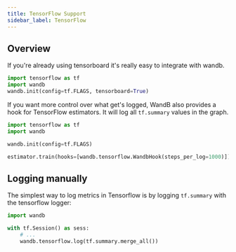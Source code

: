 ```yaml
---
title: TensorFlow Support
sidebar_label: TensorFlow
---
```


## Overview

If you're already using tensorboard it's really easy to integrate with wandb.

```python
import tensorflow as tf
import wandb
wandb.init(config=tf.FLAGS, tensorboard=True)
```

If you want more control over what get's logged, WandB also provides a hook for TensorFlow estimators. It will log all `tf.summary` values in the graph.

```python
import tensorflow as tf
import wandb

wandb.init(config=tf.FLAGS)

estimator.train(hooks=[wandb.tensorflow.WandbHook(steps_per_log=1000)])
```

## Logging manually

The simplest way to log metrics in Tensorflow is by logging `tf.summary` with the tensorflow logger:

```python
import wandb

with tf.Session() as sess:
    # ...
    wandb.tensorflow.log(tf.summary.merge_all())
```
